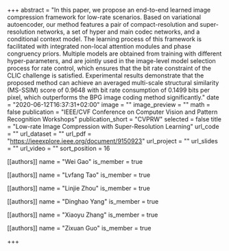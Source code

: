 +++
abstract = "In this paper, we propose an end-to-end learned image compression framework for low-rate scenarios. Based on variational autoencoder, our method features a pair of compact-resolution and super-resolution networks, a set of hyper and main codec networks, and a conditional context model. The learning process of this framework is facilitated with integrated non-local attention modules and phase congruency priors. Multiple models are obtained from training with different hyper-parameters, and are jointly used in the image-level model selection process for rate control, which ensures that the bit rate constraint of the CLIC challenge is satisfied. Experimental results demonstrate that the proposed method can achieve an averaged multi-scale structural similarity (MS-SSIM) score of 0.9648 with bit rate consumption of 0.1499 bits per pixel, which outperforms the BPG image coding method significantly."
date = "2020-06-12T16:37:31+02:00"
image = ""
image_preview = ""
math = false
publication = "IEEE/CVF Conference on Computer Vision and Pattern Recognition Workshops"
publication_short = "CVPRW"
selected = false
title = "Low-rate Image Compression with Super-Resolution Learning"
url_code = ""
url_dataset = ""
url_pdf = "https://ieeexplore.ieee.org/document/9150923"
url_project = ""
url_slides = ""
url_video = ""
sort_position = 16



[[authors]]
    name = "Wei Gao"
    is_member = true

[[authors]]
    name = "Lvfang Tao"
    is_member = true

[[authors]]
    name = "Linjie Zhou"
    is_member = true

[[authors]]
    name = "Dinghao Yang"
    is_member = true

[[authors]]
    name = "Xiaoyu Zhang"
    is_member = true

[[authors]]
    name = "Zixuan Guo"
    is_member = true

+++



